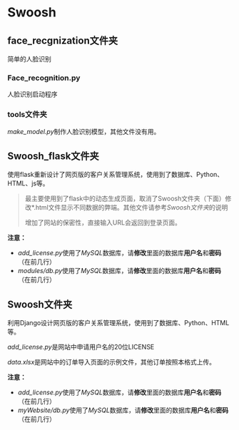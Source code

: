 # Swoosh


## face_recgnization文件夹

简单的人脸识别

### Face_recognition.py

人脸识别启动程序

### tools文件夹

*make_model.py*制作人脸识别模型，其他文件没有用。



## Swoosh_flask文件夹

使用flask重新设计了网页版的客户关系管理系统，使用到了数据库、Python、HTML、js等。

> 最主要使用到了flask中的动态生成页面，取消了Swoosh文件夹（下面）修改\*.html文件显示不同数据的弊端。其他文件请参考*Swoosh文件夹*的说明
>
> 增加了网站的保密性，直接输入URL会返回到登录页面。

**注意：**

- *add_license.py*使用了*MySQL*数据库，请**修改**里面的数据库**用户名**和**密码**（在前几行）
- *modules/db.py*使用了*MySQL*数据库，请**修改**里面的数据库**用户名**和**密码**（在前几行）



## Swoosh文件夹

利用Django设计网页版的客户关系管理系统，使用到了数据库、Python、HTML等。

*add_license.py*是网站中申请用户名的20位LICENSE

*data.xlsx*是网站中的订单导入页面的示例文件，其他订单按照本格式上传。

**注意：**

- *add_license.py*使用了*MySQL*数据库，请**修改**里面的数据库**用户名**和**密码**（在前几行）
- *myWebsite/db.py*使用了*MySQL*数据库，请**修改**里面的数据库**用户名**和**密码**（在前几行）
